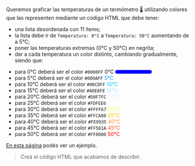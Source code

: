 Queremos graficar las temperaturas de un termómetro :thermometer: utilizando colores que las representen mediante un código HTML que debe tener:

- una lista desordenada con 11 ítems;
- la lista debe ir de `Temperatura: 0°C` a `Temperatura: 50°C` aumentando de a 5°C;
- poner las temperaturas extremas (0°C y 50°C) en negrita;
- dar a cada temperatura un color distinto, cambiando gradualmente, siendo que:

* para 0°C deberá ser el color `#0000FF` <span> 0°C </span> <span><div class= 'cuadrado'> </div></span>
* para 5°C deberá ser el color `#009AFF` <span style= "color: #009AFF"> 5°C </span>
* para 10°C deberá ser el color `#00CDFF` <span style= "color: #00CDFF"> 10°C </span>
* para 15°C deberá ser el color `#A0E6FE` <span style= "color: #A0E6FE"> 15°C </span>
* para 20°C deberá ser el color `#D0F7FC` <span style= "color: #D0F7FC"> 20°C </span>
* para 25°C deberá ser el color `#FDFEE6` <span style= "color: #FDFEE6"> 25°C </span>
* para 30°C deberá ser el color `#FFFF67` <span style= "color: #FFFF67"> 30°C </span>
* para 35°C deberá ser el color `#FFCA00` <span style= "color: #FFCA00"> 35°C </span>
* para 40°C deberá ser el color `#FE9935` <span style= "color: #FE9935"> 40°C </span>
* para 45°C deberá ser el color `#FF561A` <span style= "color: #FF561A"> 45°C  </span>
* para 50°C deberá ser el color `#FF0000` <span style= "color: #FF0000"> 50°C </span>


[En esta página](https://cdn.shopify.com/s/files/1/2303/2711/files/colour_temperature_kelvin_chart_make_up.jpg?v=1513856014) podés ver un ejemplo.

> Creá el código HTML que acabamos de describir.

<style>
.cuadrado{
  width: 100px;
  height: 10px;
  border-radius: 5px;
  background: #0000FF;
  display: inline-block;

}
</style>